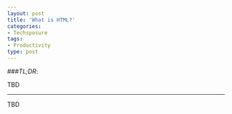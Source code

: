 ```yaml
---
layout: post
title: 'What is HTML?'
categories:
- Techsposure
tags:
- Productivity
type: post
---
```


###*TL;DR*:

TBD

---

TBD
